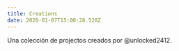 ```yaml
---
title: Creations
date: 2020-01-07T15:00:28.528Z
---
```


Una colección de projectos creados por @unlocked2412.

